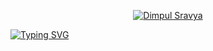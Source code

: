 <p align="center">
  <a href="https://github.com/Dimpul-15">
    <img src="" alt="Dimpul Sravya" /></a>
</p>
<p align="center">
 
<a href="https://git.io/typing-svg"><img src="https://readme-typing-svg.demolab.com?font=Fira+Code&pause=1000&color=ACE1AF&center=true&vCenter=true&random=false&width=545&lines=;Machine+Learning+Enthusiast;Familiar+with+Python;Currently+Learning+DSA;+Always+Learning+New+Things" alt="Typing SVG" /></a>
</p>
